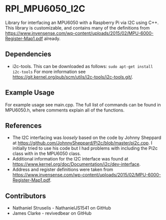 # RPI_MPU6050_I2C
Library for interfacing an MPU6050 with a Raspberry Pi via I2C using C++. This library is customizable, and contains many of the definitions from https://www.invensense.com/wp-content/uploads/2015/02/MPU-6000-Register-Map1.pdf already.

## Dependencies
* i2c-tools. This can be downloaded as follows: ```sudo apt-get install i2c-tools```
  For more information see https://git.kernel.org/pub/scm/utils/i2c-tools/i2c-tools.git/.

## Example Usage
For example usage see main.cpp. The full list of commands can be found in MPU6050.h, where comments explain all of the functions.

## References
* The I2C interfacing was *loosely* based on the code by Johnny Sheppard at https://github.com/JohnnySheppard/Pi2c/blob/master/pi2c.cpp. I initially tried to use his code but I had problems with including the Pi2c class with in the MPU6050 class.
* Additional information for the I2C interface was found at https://www.kernel.org/doc/Documentation/i2c/dev-interface.
* Address and register definitions were taken from https://www.invensense.com/wp-content/uploads/2015/02/MPU-6000-Register-Map1.pdf.

## Contributors
* Nathaniel Struselis - NathanielJS1541 on GitHub
* James Clarke        - revivedbear on GitHub
